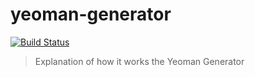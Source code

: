 # yeoman-generator

[![Build Status](https://travis-ci.org/lenin-anzen/yeoman-generator.svg?branch=master)](https://travis-ci.org/lenin-anzen/yeoman-generator)

> Explanation of how it works the Yeoman Generator
